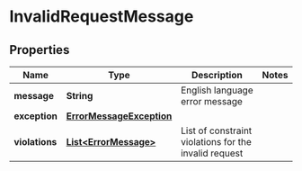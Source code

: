 
# InvalidRequestMessage

## Properties
Name | Type | Description | Notes
------------ | ------------- | ------------- | -------------
**message** | **String** | English language error message | 
**exception** | [**ErrorMessageException**](ErrorMessageException.md) |  | 
**violations** | [**List&lt;ErrorMessage&gt;**](ErrorMessage.md) | List of constraint violations for the invalid request | 



